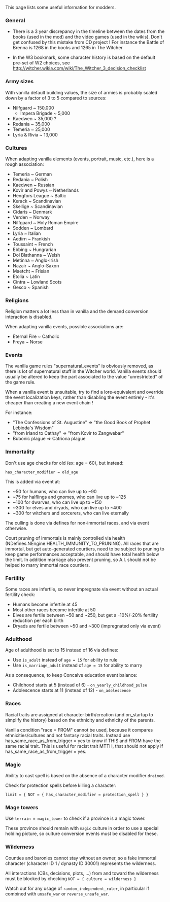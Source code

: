 This page lists some useful information for modders.

### General

- There is a 3 year discrepancy in the timeline between the dates from the books (used in the mod) and the video games (used in the wikis). Don't get confused by this mistake from CD project !
For instance the Battle of Brenna is 1268 in the books and 1265 in The Witcher

- In the W3 bookmark, some character history is based on the default pre-set of W2 choices, see http://witcher.wikia.com/wiki/The_Witcher_3_decision_checklist 

### Army sizes

With vanilla default building values, the size of armies is probably scaled down by a factor of 3 to 5 compared to sources:
- Nilfgaard ~ 150,000
	- Impera Brigade ~ 5,000
- Kaedwen ~ 35,000 ?
- Redania ~ 35,000
- Temeria ~ 25,000
- Lyria & Rivia ~ 13,000

### Cultures

When adapting vanilla elements (events, portrait, music, etc.), here is a rough association:

- Temeria ~ German
- Redania ~ Polish
- Kaedwen ~ Russian
- Kovir and Powys ~ Netherlands
- Hengfors League ~ Baltic
- Kerack ~ Scandinavian
- Skellige ~ Scandinavian
- Cidaris ~ Denmark
- Verden ~ Norway
- Nilfgaard ~ Holy Roman Empire
- Sodden ~ Lombard
- Lyria ~ Italian
- Aedirn ~ Frankish
- Toussaint ~ French
- Ebbing ~ Hungrarian
- Dol Blathanna ~ Welsh
- Metinna ~ Anglo-Irish
- Nazair ~ Anglo-Saxon
- Maetcht ~ Frisian
- Etolia ~ Latin
- Cintra ~ Lowland Scots
- Gesco ~ Spanish


### Religions

Religion matters a lot less than in vanilla and the demand conversion interaction is disabled.

When adapting vanilla events, possible associations are:

- Eternal Fire ~ Catholic
- Freya ~ Norse


### Events

The vanilla game rules "supernatural_events" is obviously removed, as there is lot of supernatural stuff in the Witcher world.
Vanilla events should usually be altered to keep the part associated to the value "unrestricted" of the game rule.

When a vanilla event is unsuitable, try to find a lore-equivalent and override the event localization keys, rather than disabling the event entirely - it's cheaper than creating a new event chain !

For instance:

- "The Confessions of St. Augustine" => "the Good Book of Prophet Lebioda's Wisdom"
- "from Irland to Cathay" => "from Kovir to Zangwebar"
- Bubonic plague => Catriona plague


### Immortality

Don't use age checks for old (ex: age = 60), but instead:

````
has_character_modifier = old_age
````

This is added via event at:

- ~50 for humans, who can live up to ~90
- ~75 for halflings and gnomes, who can live up to ~125
- ~100 for dwarves, who can live up to ~150
- ~300 for elves and dryads, who can live up to ~400
- ~300 for witchers and sorcerers, who can live eternally

The culling is done via defines for non-immortal races, and via event otherwise.

Court pruning of immortals is mainly controlled via health (NDefines.NEngine.HEALTH_IMMUNITY_TO_PRUNING). 
All races that are immortal, but get auto-generated courtiers, need to be subject to pruning to keep game performances acceptable, and should have total health below the limit.
In addition marriage also prevent pruning, so A.I. should not be helped to marry immortal race courtiers.

### Fertility

Some races are infertile, so never impregnate via event without an actual fertility check:

- Humans become infertile at 45
- Most other races become infertile at 50
- Elves are fertile between ~50 and ~250, but get a -10%/-20% fertility reduction per each birth
- Dryads are fertile between ~50 and ~300 (impregnated only via event)

### Adulthood

Age of adulthood is set to 15 instead of 16 via defines:

- Use `is_adult` instead of `age = 15` for ability to rule
- Use `is_marriage_adult` instead of `age = 15` for ability to marry

As a consequence, to keep Concalve education event balance:

- Childhood starts at 5 (instead of 6) - `on_yearly_childhood_pulse`
- Adolescence starts at 11 (instead of 12) - `on_adolescence`

### Races

Racial traits are assigned at character birth/creation (and on_startup to simplify the history) based on the ethnicity and ethnicity of the parents.

Vanilla condition "race = FROM" cannot be used, because it compares ethnicities/cultures and not fantasy racial traits.
Instead use has_same_race_as_from_trigger = yes to know if THIS and FROM have the same racial trait.
This is useful for racist trait MTTH, that should not apply if has_same_race_as_from_trigger = yes.

### Magic

Ability to cast spell is based on the absence of a character modifier `drained`.

Check for protection spells before killing a character: 

````
limit = { NOT = { has_character_modifier = protection_spell } }
````

### Mage towers

Use `terrain = magic_tower` to check if a province is a magic tower.

These province should remain with `magic` culture in order to use a special holding picture, so culture conversion events must be disabled for these.

### Wilderness

Counties and baronies cannot stay without an owner, so a fake immortal character (character ID 1 / dynasty ID 30001) represents the wilderness.

All interactions (CBs, decisions, plots, ...) from and toward the wilderness must be blocked by checking `NOT = { culture = wilderness }`

Watch out for any usage of `random_independent_ruler`, in particular if combined with `unsafe_war` or `reverse_unsafe_war`.



